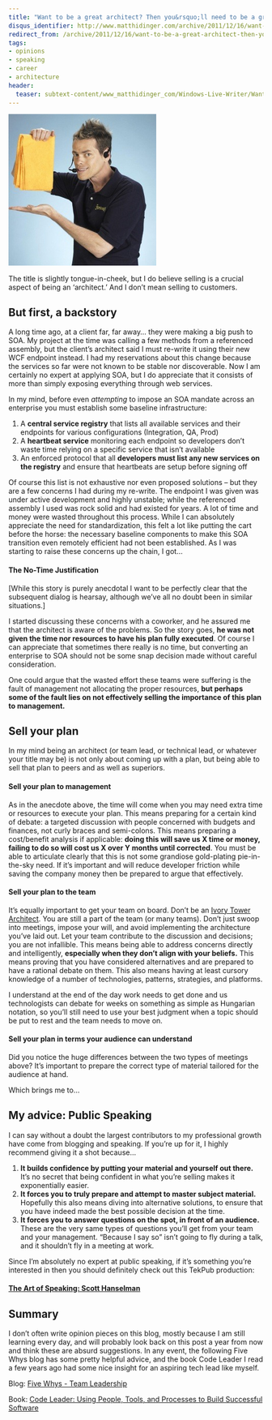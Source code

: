 ```yaml
---
title: "Want to be a great architect? Then you&rsquo;ll need to be a great salesman"
disqus_identifier: http://www.matthidinger.com/archive/2011/12/16/want-to-be-a-great-architect-then-yoursquoll-need-to.aspx
redirect_from: /archive/2011/12/16/want-to-be-a-great-architect-then-yoursquoll-need-to.aspx/
tags: 
- opinions
- speaking
- career
- architecture
header:
  teaser: subtext-content/www_matthidinger_com/Windows-Live-Writer/Want-to-be-a-great-architect-be-a-great-_860E/vincefromshamwow_thumb.jpg
---
```

![](/images/subtext-content/www_matthidinger_com/Windows-Live-Writer/Want-to-be-a-great-architect-be-a-great-_860E/vincefromshamwow_thumb.jpg)

The title is slightly tongue-in-cheek, but I do believe selling is a crucial aspect of being an ‘architect.’ And I don’t mean selling to customers.

But first, a backstory
----------------------

A long time ago, at a client far, far away… they were making a big push to SOA. My project at the time was calling a few methods from a referenced assembly, but the client’s architect said I must re-write it using their new WCF endpoint instead. I had my reservations about this change because the services so far were not known to be stable nor discoverable. Now I am certainly no expert at applying SOA, but I do appreciate that it consists of more than simply exposing everything through web services.

In my mind, before even *attempting* to impose an SOA mandate across an enterprise you must establish some baseline infrastructure:

1.  A **central service registry** that lists all available services and their endpoints for various configurations (Integration, QA, Prod)
2.  A **heartbeat service** monitoring each endpoint so developers don’t waste time relying on a specific service that isn’t available
3.  An enforced protocol that all **developers must list any new services on the registry** and ensure that heartbeats are setup before signing off

Of course this list is not exhaustive nor even proposed solutions – but they are a few concerns I had during my re-write. The endpoint I was given was under active development and highly unstable; while the referenced assembly I used was rock solid and had existed for years. A lot of time and money were wasted throughout this process. While I can absolutely appreciate the need for standardization, this felt a lot like putting the cart before the horse: the necessary baseline components to make this SOA transition even remotely efficient had not been established. As I was starting to raise these concerns up the chain, I got…

#### The No-Time Justification

\[While this story is purely anecdotal I want to be perfectly clear that the subsequent dialog is hearsay, although we’ve all no doubt been in similar situations.\]

I started discussing these concerns with a coworker, and he assured me that the architect is aware of the problems. So the story goes, **he was not given the time nor resources to have his plan fully executed**. Of course I can appreciate that sometimes there really is no time, but converting an enterprise to SOA should not be some snap decision made without careful consideration.

One could argue that the wasted effort these teams were suffering is the fault of management not allocating the proper resources, **but perhaps some of the fault lies on not effectively selling the importance of this plan to management.**

Sell your plan
--------------

In my mind being an architect (or team lead, or technical lead, or whatever your title may be) is not only about coming up with a plan, but being able to sell that plan to peers and as well as superiors.

#### Sell your plan to management

As in the anecdote above, the time will come when you may need extra time or resources to execute your plan. This means preparing for a certain kind of debate: a targeted discussion with people concerned with budgets and finances, not curly braces and semi-colons. This means preparing a cost/benefit analysis if applicable: **doing this will save us X time or money, failing to do so will cost us X over Y months until corrected**. You must be able to articulate clearly that this is not some grandiose gold-plating pie-in-the-sky need. If it’s important and will reduce developer friction while saving the company money then be prepared to argue that effectively.

#### Sell your plan to the team

It’s equally important to get your team on board. Don’t be an [Ivory Tower Architect](http://igloocoder.com/archive/2009/04/01/ivory-tower-architect.aspx). You are still a part of the team (or many teams). Don’t just swoop into meetings, impose your will, and avoid implementing the architecture you’ve laid out. Let your team contribute to the discussion and decisions; you are not infallible. This means being able to address concerns directly and intelligently, **especially when they don’t align with your beliefs.** This means proving that you have considered alternatives and are prepared to have a rational debate on them. This also means having at least cursory knowledge of a number of technologies, patterns, strategies, and platforms.

I understand at the end of the day work needs to get done and us technologists can debate for weeks on something as simple as Hungarian notation, so you’ll still need to use your best judgment when a topic should be put to rest and the team needs to move on.

#### Sell your plan in terms your audience can understand

Did you notice the huge differences between the two types of meetings above? It’s important to prepare the correct type of material tailored for the audience at hand.

Which brings me to…

My advice: Public Speaking
--------------------------

I can say without a doubt the largest contributors to my professional growth have come from blogging and speaking. If you’re up for it, I highly recommend giving it a shot because…

1.  **It builds confidence by putting your material and yourself out there.** It’s no secret that being confident in what you’re selling makes it exponentially easier.
2.  **It forces you to truly prepare and attempt to master subject material.** Hopefully this also means diving into alternative solutions, to ensure that you have indeed made the best possible decision at the time.
3.  **It forces you to answer questions on the spot, in front of an audience.** These are the very same types of questions you’ll get from your team and your management. “Because I say so” isn’t going to fly during a talk, and it shouldn’t fly in a meeting at work.

Since I’m absolutely no expert at public speaking, if it’s something you’re interested in then you should definitely check out this TekPub production:

#### [The Art of Speaking: Scott Hanselman](http://tekpub.com/hanselman "http://tekpub.com/hanselman")

Summary
-------

I don’t often write opinion pieces on this blog, mostly because I am still learning every day, and will probably look back on this post a year from now and think these are absurd suggestions. In any event, the following Five Whys blog has some pretty helpful advice, and the book Code Leader I read a few years ago had some nice insight for an aspiring tech lead like myself.

Blog: [Five Whys - Team Leadership](http://5whys.com/ "http://5whys.com/")

Book: [Code Leader: Using People, Tools, and Processes to Build Successful Software](http://www.amazon.com/Code-Leader-Processes-Successful-Programmer/dp/0470259248 "http://www.amazon.com/Code-Leader-Processes-Successful-Programmer/dp/0470259248")

 

